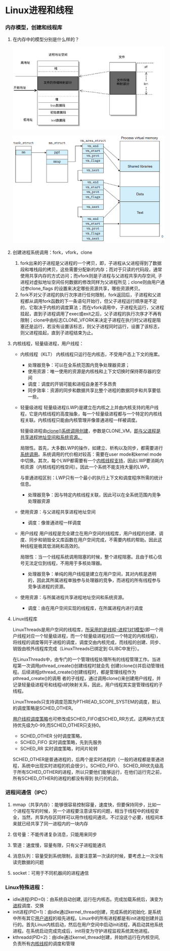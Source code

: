 # Linux进程和线程

### 内存模型，创建和线程库

1. 在内存中的模型分别是什么样的？

   ![img](../../images/os/memory-model-0.png)

   ![img](../../images/os/memory-model.png)

2. 创建进程系统调用：fork，vfork，clone
   1. fork出来的子进程是父进程的一个拷贝，即，子进程从父进程得到了数据段和堆栈段的拷贝，这些需要分配新的内存；而对于只读的代码段，通常使用共享内存的方式访问；而vfork则是子进程与父进程共享内存空间, 子进程对虚拟地址空间任何数据的修改同样为父进程所见；clone则由用户通过参clone_flags 的设置来决定哪些资源共享，哪些资源拷贝。 
   2. fork不对父子进程的执行次序进行任何限制，fork返回后，子进程和父进程都从调用fork函数的下一条语句开始行，但父子进程运行顺序是不定的，它取决于内核的调度算法；而在vfork调用中，子进程先运行，父进程挂起，直到子进程调用了exec或exit之后，父子进程的执行次序才不再有限制；clone中由标志CLONE_VFORK来决定子进程在执行时父进程是阻塞还是运行，若没有设置该标志，则父子进程同时运行，设置了该标志，则父进程挂起，直到子进程结束为止。

3. 内核线程，轻量级进程，用户线程：

   - 内核线程（KLT）
     内核线程只运行在内核态，不受用户态上下文的拖累。

     - 处理器竞争：可以在全系统范围内竞争处理器资源；
     - 使用资源：唯一使用的资源是内核栈和上下文切换时保持寄存器的空间
     - 调度：调度的开销可能和进程自身差不多昂贵
     - 同步效率：资源的同步和数据共享比整个进程的数据同步和共享要低一些。

   - 轻量级进程
     轻量级进程(LWP)是建立在内核之上并由内核支持的用户线程，它是内核线程的高度抽象，每一个轻量级进程都与一个特定的内核线程关联。内核线程只能由内核管理并像普通进程一样被调度。

     轻量级进程由<u>clone()系统调用创建</u>，参数是CLONE_VM，<u>即与父进程是共享进程地址空间和系统资源。</u>

     局限性。首先，大多数LWP的操作，如建立、析构以及同步，都需要进行<u>系统调用</u>。系统调用的代价相对较高：需要在user mode和kernel mode中切换。其次，每个LWP都需要有一个<u>内核线程支持</u>，因此LWP要消耗内核资源（内核线程的栈空间）。因此一个系统不能支持大量的LWP。

     与普通进程区别：LWP只有一个最小的执行上下文和调度程序所需的统计信息。
     
     - 处理器竞争：因与特定内核线程关联，因此可以在全系统范围内竞争处理器资源
   - 使用资源：与父进程共享进程地址空间
     
     - 调度：像普通进程一样调度
     
   - 用户线程
     用户线程是完全建立在用户空间的线程库，用户线程的创建、调度、同步和销毁全又库函数在用户空间完成，不需要内核的帮助。因此这种线程是极其低消耗和高效的。

     局限性：当一个线程系统调用阻塞的时候，整个进程阻塞。且由于核心信号无法定位到线程，不用用于多核处理器。

     - 处理器竞争：单纯的用户线程是建立在用户空间，其对内核是透明的，因此其所属进程单独参与处理器的竞争，而进程的所有线程参与竞争该进程的资源。
   - 使用资源：与所属进程共享进程地址空间和系统资源。
     
     - 调度：由在用户空间实现的线程库，在所属进程内进行调度

4. Linux线程库

   LinuxThreads是用户空间的线程库，<u>所采用的是线程-进程1对1模型</u>(即一个用户线程对应一个轻量级进程，而一个轻量级进程对应一个特定的内核线程)，将线程的调度等同于进程的调度，调度交由内核完成，而线程的创建、同步、销毁由核外线程库完成（LinuxThreads已绑定到 GLIBC中发行）。

   在LinuxThreads中，由专门的一个管理线程处理所有的线程管理工作。当进程第一次调用pthread_create()创建线程时就会先 创建(clone())并启动管理线程。后续进程pthread_create()创建线程时，都是管理线程作为pthread_create()的调用 者的子线程，通过调用clone()来创建用户线程，并记录轻量级进程号和线程id的映射关系，因此，用户线程其实是管理线程的子线程。

   LinuxThreads只支持调度范围为PTHREAD_SCOPE_SYSTEM的调度，默认的调度策略是SCHED_OTHER。

   <u>用户线程调度策略</u>也可修改成SCHED_FIFO或SCHED_RR方式，这两种方式支持优先级为0-99,而SCHED_OTHER只支持0。

   - SCHED_OTHER 分时调度策略，
   - SCHED_FIFO   实时调度策略，先到先服务
   - SCHED_RR     实时调度策略，时间片轮转

   SCHED_OTHER是普通进程的，后两个是实时进程的（一般的进程都是普通进程，系统中出现实时进程的机会很少）。SCHED_FIFO、 SCHED_RR优先级高于所有SCHED_OTHER的进程，所以只要他们能够运行，在他们运行完之前，所有SCHED_OTHER的进程的都没有得到 执行的机会。



### 进程间通信（IPC）

1. mmap（共享内存）：能够很容易控制容量，速度快，但要保持同步，比如一个进程在写的时候，另一个进程要注意读写的问题，相当于线程中的线程安全，当然，共享内存区同样可以用作线程间通讯，不过没这个必要，线程间本来就已经共享了同一进程内的一块内存

2. 信号量：不能传递复杂消息，只能用来同步

3. 管道：速度慢，容量有限，只有父子进程能通讯

4. 消息队列：容量受到系统限制，且要注意第一次读的时候，要考虑上一次没有读完数据的问题

5. socket：可用于不同机器间的进程通信

   

### Linux特殊进程：

- idle进程(PID=0)：由系统自动创建, 运行在内核态。完成加载系统后，演变为<u>进程</u>调度、交换
- init进程(PID=1)：由idle通过kernel_thread创建，完成系统的初始化. 是系统中所有其它<u>用户进程</u>的祖先进程。Linux中的所有进程都是有init进程创建并运行的。首先Linux内核启动，然后在用户空间中启动init进程，再启动其他系统进程。在系统启动完成完成后，init将变为守护进程监视系统其他进程。
- kthreadd(PID=2)：由idle通过kernel_thread创建，并始终运行在内核空间, 负责所有<u>内核线程</u>的调度和管理 


